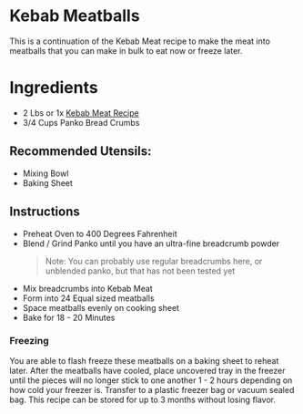 # Kebab Meatballs
[Version 1.2]: #
[Author: Jonathan Petz | JPEGtheDev]: #

This is a continuation of the Kebab Meat recipe to make the meat into meatballs that you can make in bulk to eat now or freeze later.

# Ingredients
* 2 Lbs or 1x [Kebab Meat Recipe](./Kebab_Meat.md)
* 3/4 Cups Panko Bread Crumbs

## Recommended Utensils:
* Mixing Bowl
* Baking Sheet

## Instructions
* Preheat Oven to 400 Degrees Fahrenheit
* Blend / Grind Panko until you have an ultra-fine breadcrumb powder
  > Note: You can probably use regular breadcrumbs here, or unblended panko, but that has not been tested yet
* Mix breadcrumbs into Kebab Meat
* Form into 24 Equal sized meatballs
* Space meatballs evenly on cooking sheet
* Bake for 18 - 20 Minutes

### Freezing
You are able to flash freeze these meatballs on a baking sheet to reheat later. After the meatballs have cooled, place uncovered tray in the freezer until the pieces will no longer stick to one another 1 - 2 hours depending on how cold your freezer is. Transfer to a plastic freezer bag or vacuum sealed bag. This recipe can be stored for up to 3 months without losing flavor.